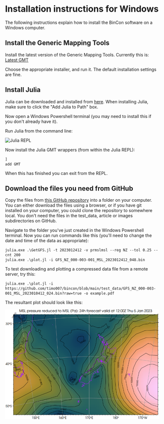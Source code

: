 # Installation instructions for Windows

The following instructions explain how to install the BinCon software on a Windows
computer.

## Install the Generic Mapping Tools

Install the latest version of the Generic Mapping Tools. Currently this is:
[Latest GMT](https://github.com/GenericMappingTools/gmt/releases/tag/6.4.0)

Choose the appropriate installer, and run it. The default installation settings
are fine.

## Install Julia

Julia can be downloaded and installed from [here](https://julialang.org/downloads).
When installing Julia, make sure to click the "Add Julia to Path" box.

Now open a Windows Powershell terminal (you may need to install this if you don't
already have it).

Run Julia from the command line:

![Julia REPL](images/julia.png "Julia REPL")

Now install the Julia GMT wrappers (from within the Julia REPL):

```
]
add GMT
```

When this has finished you can exit from the REPL.

## Download the files you need from GitHub

Copy the files from [this GitHub repository](https://github.com/timo007/bincon)
into a folder on your computer. You can either download the files using a
browser, or if you have git installed on your computer, you could clone the
repository to somewhere local. You don't need the files in the test_data,
article or images subdirectories on GitHub.

Navigate to the folder you've just created in the Windows Powershell terminal.
Now you can run commands like this (you'll need to change the date and time
of the data as appropriate):

```
julia.exe .\GetGFS.jl -t 2023012412 -v prmslmsl --reg NZ --tol 0.25 --cnt 200
julia.exe .\plot.jl -i GFS_NZ_000-003-001_MSL_2023012412_048.bin 
```

To test downloading and plotting a compressed data file from a remote server, try this:

```
julia.exe .\plot.jl -i https://github.com/timo007/bincon/blob/main/test_data/GFS_NZ_000-003-001_MSL_2023010412_024.bin?raw=true -o example.pdf 
```

The resultant plot should look like this:

![Example plot](images/example.png "Example plot")
